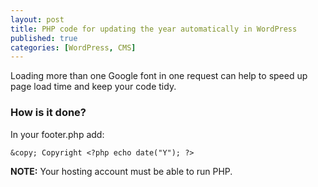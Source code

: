 ```yaml
---
layout: post
title: PHP code for updating the year automatically in WordPress
published: true
categories: [WordPress, CMS]
---
```


Loading more than one Google font in one request can help to speed up page load time and keep your code tidy.

### How is it done?
In your footer.php add:

    &copy; Copyright <?php echo date("Y"); ?>

__NOTE:__ Your hosting account must be able to run PHP.
